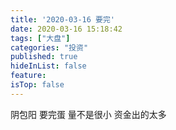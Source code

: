 ```yaml
---
title: '2020-03-16 要完'
date: 2020-03-16 15:18:42
tags: ["大盘"]
categories: "投资"
published: true
hideInList: false
feature: 
isTop: false
---
```

阴包阳
要完蛋
量不是很小
资金出的太多
<!-- more -->
